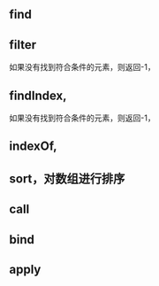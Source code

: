 

## find

## filter

如果没有找到符合条件的元素，则返回-1，
## findIndex,

如果没有找到符合条件的元素，则返回-1，


## indexOf,


## sort，对数组进行排序


## call

## bind

## apply

